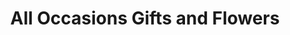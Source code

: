 ---
title: "All Occasions Gifts and Flowers"
url: /indianapolis/all-occasions-gifts-and-flowers/
shop: florist
---